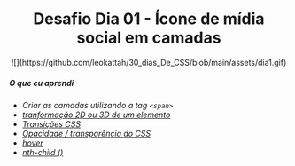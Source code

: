 <h1 align= "center">
  Desafio Dia 01 - Ícone de mídia social em camadas <a name="id01"></a>
</h1>

<p a align= "center">
![](https://github.com/leokattah/30_dias_De_CSS/blob/main/assets/dia1.gif)
  </P>

##### O que eu aprendi

* *Criar as camadas utilizando a tag `<span>`*
* *[tranformação 2D ou 3D de um elemento](https://www.w3schools.com/cssref/css3_pr_transform.asp)*
* *[Transições CSS](https://www.w3schools.com/css/css3_transitions.asp)*
* *[Opacidade / transparência do CSS](https://www.w3schools.com/css/css_image_transparency.asp)*
* *[hover](https://www.w3schools.com/cssref/sel_hover.asp)*
* *[nth-child ()](https://www.w3schools.com/cssref/sel_nth-child.asp)*

